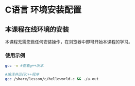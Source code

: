 # C语言 环境安装配置

## 本课程在线环境的安装

本课程无需您做任何安装操作，在浏览器中即可开始本课程的学习。

### 使用示例

```bash
gcc -v #查看g++版本
```

```bash
#编译并运行C++程序
gcc /share/lesson/c/helloworld.c && ./a.out
```
